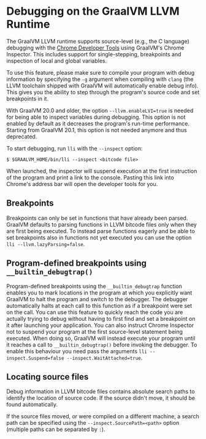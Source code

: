 # Debugging on the GraalVM LLVM Runtime

The GraalVM LLVM runtime supports source-level (e.g., the C language) debugging with the
[Chrome Developer Tools](https://developers.google.com/web/tools/chrome-devtools/) using GraalVM's
Chrome Inspector. This includes support for single-stepping, breakpoints and inspection of local
and global variables.

To use this feature, please make sure to compile your program with debug information by specifying the `-g`
argument when compiling with `clang` (the LLVM toolchain shipped with GraalVM will automatically enable
debug info). This gives you the ability to step through the program's source code and set breakpoints in it.

With GraalVM 20.0 and older, the option `--llvm.enableLVI=true` is needed for being able to inspect variables
during debugging. This option is not enabled by default as it decreases the program's run-time performance.
Starting from GraalVM 20.1, this option is not needed anymore and thus deprecated.

To start debugging, run `lli` with the `--inspect` option:
```
$ $GRAALVM_HOME/bin/lli --inspect <bitcode file>
```

When launched, the inspector will suspend execution at the first instruction of the program and print
a link to the console. Pasting this link into Chrome's address bar will open the developer tools for you.

## Breakpoints

Breakpoints can only be set in functions that have already been parsed. GraalVM defaults to parsing
functions in LLVM bitcode files only when they are first being executed. To instead parse functions
eagerly and be able to set breakpoints also in functions not yet executed you can use the option
`lli --llvm.lazyParsing=false`.

## Program-defined breakpoints using `__builtin_debugtrap()`

Program-defined breakpoints using the `__builtin_debugtrap` function enables you to mark locations in the program at which you explicitly want GraalVM to halt the program and switch to the debugger. The debugger automatically halts at each call
to this function as if a breakpoint were set on the call. You can use this feature to quickly reach the
code you are actually trying to debug without having to first find and set a breakpoint on it after
launching your application. You can also instruct Chrome Inspector not to suspend your program at the first
source-level statement being executed. When doing so, GraalVM will instead execute your program until it
reaches a call to `__builtin_debugtrap()` before invoking the debugger. To enable this behaviour you need
pass the arguments `lli --inspect.Suspend=false --inspect.WaitAttached=true`.

## Locating source files

Debug information in LLVM bitcode files contains absolute search paths to identify the
location of source code. If the source didn't move, it should be found automatically.

If the source files moved, or were compiled on a different machine, a search path can be
specified using the `--inspect.SourcePath=<path>` option (multiple paths can be separated
by `:`).
